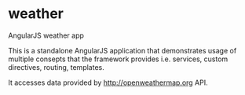 # weather
AngularJS weather app

This is a standalone AngularJS application that demonstrates usage of multiple consepts that the framework provides i.e. services, 
custom directives, routing, templates.

It accesses data provided by http://openweathermap.org API.
